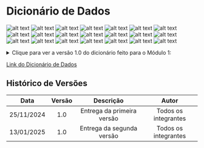# Dicionário de Dados

![alt text](/2024.2-D-D-classico/imagens/image-2.png)
![alt text](/2024.2-D-D-classico/imagens/image-3.png)
![alt text](/2024.2-D-D-classico/imagens/image-4.png)
![alt text](/2024.2-D-D-classico/imagens/image-5.png)
![alt text](/2024.2-D-D-classico/imagens/image-6.png)
![alt text](/2024.2-D-D-classico/imagens/image-7.png)
![alt text](/2024.2-D-D-classico/imagens/image-8.png)
![alt text](/2024.2-D-D-classico/imagens/image-9.png)
![alt text](/2024.2-D-D-classico/imagens/image-10.png)
![alt text](/2024.2-D-D-classico/imagens/image-11.png)
![alt text](/2024.2-D-D-classico/imagens/image-12.png)
![alt text](/2024.2-D-D-classico/imagens/image-13.png)
![alt text](/2024.2-D-D-classico/imagens/image-14.png)
![alt text](/2024.2-D-D-classico/imagens/image-15.png)
![alt text](/2024.2-D-D-classico/imagens/image-16.png)
![alt text](/2024.2-D-D-classico/imagens/image-17.png)
![alt text](/2024.2-D-D-classico/imagens/image-18.png)
![alt text](/2024.2-D-D-classico/imagens/image-19.png)
![alt text](/2024.2-D-D-classico/imagens/image-20.png)
![alt text](/2024.2-D-D-classico/imagens/image-21.png)
![alt text](/2024.2-D-D-classico/imagens/image-22.png)


<details>
<summary>Clique para ver a versão 1.0 do dicionário feito para o Módulo 1:</summary>


<img src="/2024.2-D-D-classico/imagens/dicionario/mundo.png" alt="Tabela Dicionário" width="600" />
<img src="/2024.2-D-D-classico/imagens/dicionario/regiao.png" alt="Tabela Dicionário" width="600" />
<img src="/2024.2-D-D-classico/imagens/dicionario/dungeons.png" alt="Tabela Dicionário" width="600" />
<img src="/2024.2-D-D-classico/imagens/dicionario/cidade.png" alt="Tabela Dicionário" width="600" />
<img src="/2024.2-D-D-classico/imagens/dicionario/personagem.png" alt="Tabela Dicionário" width="600" />
<img src="/2024.2-D-D-classico/imagens/dicionario/classe.png" alt="Tabela Dicionário" width="600" />
<img src="/2024.2-D-D-classico/imagens/dicionario/sala.png" alt="Tabela Dicionário" width="600" />
<img src="/2024.2-D-D-classico/imagens/dicionario/caminho.png" alt="Tabela Dicionário" width="600" />
<img src="/2024.2-D-D-classico/imagens/dicionario/pacifico.png" alt="Tabela Dicionário" width="600" />
<img src="/2024.2-D-D-classico/imagens/dicionario/inimigo.png" alt="Tabela Dicionário" width="600" />
<img src="/2024.2-D-D-classico/imagens/dicionario/pc.png" alt="Tabela Dicionário" width="600" />
<img src="/2024.2-D-D-classico/imagens/dicionario/loja.png" alt="Tabela Dicionário" width="600" />
<img src="/2024.2-D-D-classico/imagens/dicionario/inventario.png" alt="Tabela Dicionário" width="600" />
<img src="/2024.2-D-D-classico/imagens/dicionario/venda.png" alt="Tabela Dicionário" width="600" />
<img src="/2024.2-D-D-classico/imagens/dicionario/atributos.png" alt="Tabela Dicionário" width="600" />
<img src="/2024.2-D-D-classico/imagens/dicionario/inst_inimigos.png" alt="Tabela Dicionário" width="600" />
<img src="/2024.2-D-D-classico/imagens/dicionario/missao.png" alt="Tabela Dicionário" width="600" />
<img src="/2024.2-D-D-classico/imagens/dicionario/item.png" alt="Tabela Dicionário" width="600" />
<img src="/2024.2-D-D-classico/imagens/dicionario/derrota.png" alt="Tabela Dicionário" width="600" />
<img src="/2024.2-D-D-classico/imagens/dicionario/inst_item.png" alt="Tabela Dicionário" width="600" />
<img src="/2024.2-D-D-classico/imagens/dicionario/inst_missao.png" alt="Tabela Dicionário" width="600" />
<img src="/2024.2-D-D-classico/imagens/dicionario/dialogo.png" alt="Tabela Dicionário" width="600" />
<img src="/2024.2-D-D-classico/imagens/dicionario/armadura.png" alt="Tabela Dicionário" width="600" />
<img src="/2024.2-D-D-classico/imagens/dicionario/consumivel.png" alt="Tabela Dicionário" width="600" />
<img src="/2024.2-D-D-classico/imagens/dicionario/arma.png" alt="Tabela Dicionário" width="600" />
<img src="/2024.2-D-D-classico/imagens/dicionario/sala_caminho.png" alt="Tabela Dicionário" width="600" />


</details>

[Link do Dicionário de Dados](https://unbbr-my.sharepoint.com/:x:/g/personal/222031045_aluno_unb_br/ES8xZeEcO4tIvXaCuM7zY3QBk_8WT2InNlGAL-fkhvqtmg?e=M6tgvS)

## Histórico de Versões

|    Data    | Versão | Descrição | Autor |
| :---: | :----: | :---: | :---: |
| 25/11/2024 | 1.0 | Entrega da primeira versão | Todos os integrantes |
| 13/01/2025 | 1.0 | Entrega da segunda versão | Todos os integrantes |